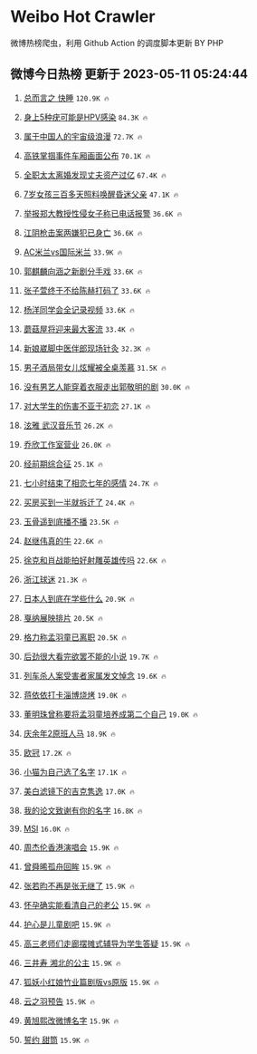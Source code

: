 # Weibo Hot Crawler 



微博热榜爬虫，利用 Github Action 的调度脚本更新 BY PHP 


## 微博今日热榜 更新于 2023-05-11 05:24:44 
1. [总而言之 快睡](https://s.weibo.com/weibo?q=%E6%80%BB%E8%80%8C%E8%A8%80%E4%B9%8B%20%E5%BF%AB%E7%9D%A1&t=31&band_rank=1&Refer=top) `120.9K 🔥` 

1. [身上5种疣可能是HPV感染](https://s.weibo.com/weibo?q=%23%E8%BA%AB%E4%B8%8A5%E7%A7%8D%E7%96%A3%E5%8F%AF%E8%83%BD%E6%98%AFHPV%E6%84%9F%E6%9F%93%23&t=31&band_rank=2&Refer=top) `84.3K 🔥` 

1. [属于中国人的宇宙级浪漫](https://s.weibo.com/weibo?q=%23%E5%B1%9E%E4%BA%8E%E4%B8%AD%E5%9B%BD%E4%BA%BA%E7%9A%84%E5%AE%87%E5%AE%99%E7%BA%A7%E6%B5%AA%E6%BC%AB%23&t=31&band_rank=3&Refer=top) `72.7K 🔥` 

1. [高铁掌掴事件车厢画面公布](https://s.weibo.com/weibo?q=%23%E9%AB%98%E9%93%81%E6%8E%8C%E6%8E%B4%E4%BA%8B%E4%BB%B6%E8%BD%A6%E5%8E%A2%E7%94%BB%E9%9D%A2%E5%85%AC%E5%B8%83%23&t=31&band_rank=4&Refer=top) `70.1K 🔥` 

1. [全职太太离婚发现丈夫资产过亿](https://s.weibo.com/weibo?q=%23%E5%85%A8%E8%81%8C%E5%A4%AA%E5%A4%AA%E7%A6%BB%E5%A9%9A%E5%8F%91%E7%8E%B0%E4%B8%88%E5%A4%AB%E8%B5%84%E4%BA%A7%E8%BF%87%E4%BA%BF%23&t=31&band_rank=5&Refer=top) `67.4K 🔥` 

1. [7岁女孩三百多天照料唤醒昏迷父亲](https://s.weibo.com/weibo?q=%237%E5%B2%81%E5%A5%B3%E5%AD%A9%E4%B8%89%E7%99%BE%E5%A4%9A%E5%A4%A9%E7%85%A7%E6%96%99%E5%94%A4%E9%86%92%E6%98%8F%E8%BF%B7%E7%88%B6%E4%BA%B2%23&t=31&band_rank=6&Refer=top) `47.1K 🔥` 

1. [举报郑大教授性侵女子称已电话报警](https://s.weibo.com/weibo?q=%23%E4%B8%BE%E6%8A%A5%E9%83%91%E5%A4%A7%E6%95%99%E6%8E%88%E6%80%A7%E4%BE%B5%E5%A5%B3%E5%AD%90%E7%A7%B0%E5%B7%B2%E7%94%B5%E8%AF%9D%E6%8A%A5%E8%AD%A6%23&t=31&band_rank=7&Refer=top) `36.6K 🔥` 

1. [江阴枪击案两嫌犯已身亡](https://s.weibo.com/weibo?q=%23%E6%B1%9F%E9%98%B4%E6%9E%AA%E5%87%BB%E6%A1%88%E4%B8%A4%E5%AB%8C%E7%8A%AF%E5%B7%B2%E8%BA%AB%E4%BA%A1%23&t=31&band_rank=8&Refer=top) `36.6K 🔥` 

1. [AC米兰vs国际米兰](https://s.weibo.com/weibo?q=%23AC%E7%B1%B3%E5%85%B0vs%E5%9B%BD%E9%99%85%E7%B1%B3%E5%85%B0%23&t=31&band_rank=9&Refer=top) `33.9K 🔥` 

1. [郭麒麟向涵之新剧分手戏](https://s.weibo.com/weibo?q=%23%E9%83%AD%E9%BA%92%E9%BA%9F%E5%90%91%E6%B6%B5%E4%B9%8B%E6%96%B0%E5%89%A7%E5%88%86%E6%89%8B%E6%88%8F%23&t=31&band_rank=10&Refer=top) `33.6K 🔥` 

1. [张子萱终于不给陈赫打码了](https://s.weibo.com/weibo?q=%23%E5%BC%A0%E5%AD%90%E8%90%B1%E7%BB%88%E4%BA%8E%E4%B8%8D%E7%BB%99%E9%99%88%E8%B5%AB%E6%89%93%E7%A0%81%E4%BA%86%23&t=31&band_rank=11&Refer=top) `33.6K 🔥` 

1. [杨洋同学会全记录视频](https://s.weibo.com/weibo?q=%23%E6%9D%A8%E6%B4%8B%E5%90%8C%E5%AD%A6%E4%BC%9A%E5%85%A8%E8%AE%B0%E5%BD%95%E8%A7%86%E9%A2%91%23&t=31&band_rank=12&Refer=top) `33.6K 🔥` 

1. [蘑菇屋将迎来最大客流](https://s.weibo.com/weibo?q=%23%E8%98%91%E8%8F%87%E5%B1%8B%E5%B0%86%E8%BF%8E%E6%9D%A5%E6%9C%80%E5%A4%A7%E5%AE%A2%E6%B5%81%23&t=31&band_rank=13&Refer=top) `33.4K 🔥` 

1. [新娘崴脚中医伴郎现场针灸](https://s.weibo.com/weibo?q=%23%E6%96%B0%E5%A8%98%E5%B4%B4%E8%84%9A%E4%B8%AD%E5%8C%BB%E4%BC%B4%E9%83%8E%E7%8E%B0%E5%9C%BA%E9%92%88%E7%81%B8%23&t=31&band_rank=14&Refer=top) `32.3K 🔥` 

1. [男子酒局带女儿炫耀被全桌羡慕](https://s.weibo.com/weibo?q=%23%E7%94%B7%E5%AD%90%E9%85%92%E5%B1%80%E5%B8%A6%E5%A5%B3%E5%84%BF%E7%82%AB%E8%80%80%E8%A2%AB%E5%85%A8%E6%A1%8C%E7%BE%A1%E6%85%95%23&t=31&band_rank=15&Refer=top) `31.5K 🔥` 

1. [没有男艺人能穿着衣服走出郭敬明的剧](https://s.weibo.com/weibo?q=%23%E6%B2%A1%E6%9C%89%E7%94%B7%E8%89%BA%E4%BA%BA%E8%83%BD%E7%A9%BF%E7%9D%80%E8%A1%A3%E6%9C%8D%E8%B5%B0%E5%87%BA%E9%83%AD%E6%95%AC%E6%98%8E%E7%9A%84%E5%89%A7%23&t=31&band_rank=16&Refer=top) `30.0K 🔥` 

1. [对大学生的伤害不亚于初恋](https://s.weibo.com/weibo?q=%23%E5%AF%B9%E5%A4%A7%E5%AD%A6%E7%94%9F%E7%9A%84%E4%BC%A4%E5%AE%B3%E4%B8%8D%E4%BA%9A%E4%BA%8E%E5%88%9D%E6%81%8B%23&t=31&band_rank=17&Refer=top) `27.1K 🔥` 

1. [泫雅 武汉音乐节](https://s.weibo.com/weibo?q=%E6%B3%AB%E9%9B%85%20%E6%AD%A6%E6%B1%89%E9%9F%B3%E4%B9%90%E8%8A%82&t=31&band_rank=18&Refer=top) `26.2K 🔥` 

1. [乔欣工作室营业](https://s.weibo.com/weibo?q=%23%E4%B9%94%E6%AC%A3%E5%B7%A5%E4%BD%9C%E5%AE%A4%E8%90%A5%E4%B8%9A%23&t=31&band_rank=19&Refer=top) `26.0K 🔥` 

1. [经前期综合征](https://s.weibo.com/weibo?q=%E7%BB%8F%E5%89%8D%E6%9C%9F%E7%BB%BC%E5%90%88%E5%BE%81&t=31&band_rank=20&Refer=top) `25.1K 🔥` 

1. [七小时结束了相恋七年的感情](https://s.weibo.com/weibo?q=%23%E4%B8%83%E5%B0%8F%E6%97%B6%E7%BB%93%E6%9D%9F%E4%BA%86%E7%9B%B8%E6%81%8B%E4%B8%83%E5%B9%B4%E7%9A%84%E6%84%9F%E6%83%85%23&t=31&band_rank=21&Refer=top) `24.7K 🔥` 

1. [买房买到一半就拆迁了](https://s.weibo.com/weibo?q=%23%E4%B9%B0%E6%88%BF%E4%B9%B0%E5%88%B0%E4%B8%80%E5%8D%8A%E5%B0%B1%E6%8B%86%E8%BF%81%E4%BA%86%23&t=31&band_rank=22&Refer=top) `24.4K 🔥` 

1. [玉骨遥到底播不播](https://s.weibo.com/weibo?q=%23%E7%8E%89%E9%AA%A8%E9%81%A5%E5%88%B0%E5%BA%95%E6%92%AD%E4%B8%8D%E6%92%AD%23&t=31&band_rank=23&Refer=top) `23.5K 🔥` 

1. [赵继伟真的牛](https://s.weibo.com/weibo?q=%E8%B5%B5%E7%BB%A7%E4%BC%9F%E7%9C%9F%E7%9A%84%E7%89%9B&t=31&band_rank=24&Refer=top) `22.6K 🔥` 

1. [徐克和肖战能拍好射雕英雄传吗](https://s.weibo.com/weibo?q=%23%E5%BE%90%E5%85%8B%E5%92%8C%E8%82%96%E6%88%98%E8%83%BD%E6%8B%8D%E5%A5%BD%E5%B0%84%E9%9B%95%E8%8B%B1%E9%9B%84%E4%BC%A0%E5%90%97%23&t=31&band_rank=25&Refer=top) `22.6K 🔥` 

1. [浙江球迷](https://s.weibo.com/weibo?q=%E6%B5%99%E6%B1%9F%E7%90%83%E8%BF%B7&t=31&band_rank=26&Refer=top) `21.3K 🔥` 

1. [日本人到底在学些什么](https://s.weibo.com/weibo?q=%E6%97%A5%E6%9C%AC%E4%BA%BA%E5%88%B0%E5%BA%95%E5%9C%A8%E5%AD%A6%E4%BA%9B%E4%BB%80%E4%B9%88&t=31&band_rank=27&Refer=top) `20.9K 🔥` 

1. [戛纳展映排片](https://s.weibo.com/weibo?q=%E6%88%9B%E7%BA%B3%E5%B1%95%E6%98%A0%E6%8E%92%E7%89%87&t=31&band_rank=28&Refer=top) `20.5K 🔥` 

1. [格力称孟羽童已离职](https://s.weibo.com/weibo?q=%23%E6%A0%BC%E5%8A%9B%E7%A7%B0%E5%AD%9F%E7%BE%BD%E7%AB%A5%E5%B7%B2%E7%A6%BB%E8%81%8C%23&t=31&band_rank=29&Refer=top) `20.5K 🔥` 

1. [后劲很大看完欲罢不能的小说](https://s.weibo.com/weibo?q=%E5%90%8E%E5%8A%B2%E5%BE%88%E5%A4%A7%E7%9C%8B%E5%AE%8C%E6%AC%B2%E7%BD%A2%E4%B8%8D%E8%83%BD%E7%9A%84%E5%B0%8F%E8%AF%B4&t=31&band_rank=30&Refer=top) `19.7K 🔥` 

1. [列车杀人案受害者家属发文悼念](https://s.weibo.com/weibo?q=%23%E5%88%97%E8%BD%A6%E6%9D%80%E4%BA%BA%E6%A1%88%E5%8F%97%E5%AE%B3%E8%80%85%E5%AE%B6%E5%B1%9E%E5%8F%91%E6%96%87%E6%82%BC%E5%BF%B5%23&t=31&band_rank=31&Refer=top) `19.6K 🔥` 

1. [蒋依依打卡淄博烧烤](https://s.weibo.com/weibo?q=%23%E8%92%8B%E4%BE%9D%E4%BE%9D%E6%89%93%E5%8D%A1%E6%B7%84%E5%8D%9A%E7%83%A7%E7%83%A4%23&t=31&band_rank=32&Refer=top) `19.0K 🔥` 

1. [董明珠曾称要将孟羽童培养成第二个自己](https://s.weibo.com/weibo?q=%23%E8%91%A3%E6%98%8E%E7%8F%A0%E6%9B%BE%E7%A7%B0%E8%A6%81%E5%B0%86%E5%AD%9F%E7%BE%BD%E7%AB%A5%E5%9F%B9%E5%85%BB%E6%88%90%E7%AC%AC%E4%BA%8C%E4%B8%AA%E8%87%AA%E5%B7%B1%23&t=31&band_rank=33&Refer=top) `19.0K 🔥` 

1. [庆余年2原班人马](https://s.weibo.com/weibo?q=%E5%BA%86%E4%BD%99%E5%B9%B42%E5%8E%9F%E7%8F%AD%E4%BA%BA%E9%A9%AC&t=31&band_rank=34&Refer=top) `18.9K 🔥` 

1. [欧冠](https://s.weibo.com/weibo?q=%E6%AC%A7%E5%86%A0&t=31&band_rank=35&Refer=top) `17.2K 🔥` 

1. [小猫为自己选了名字](https://s.weibo.com/weibo?q=%E5%B0%8F%E7%8C%AB%E4%B8%BA%E8%87%AA%E5%B7%B1%E9%80%89%E4%BA%86%E5%90%8D%E5%AD%97&t=31&band_rank=36&Refer=top) `17.1K 🔥` 

1. [美白滤镜下的吉克隽逸](https://s.weibo.com/weibo?q=%23%E7%BE%8E%E7%99%BD%E6%BB%A4%E9%95%9C%E4%B8%8B%E7%9A%84%E5%90%89%E5%85%8B%E9%9A%BD%E9%80%B8%23&t=31&band_rank=37&Refer=top) `17.0K 🔥` 

1. [我的论文致谢有你的名字](https://s.weibo.com/weibo?q=%23%E6%88%91%E7%9A%84%E8%AE%BA%E6%96%87%E8%87%B4%E8%B0%A2%E6%9C%89%E4%BD%A0%E7%9A%84%E5%90%8D%E5%AD%97%23&t=31&band_rank=38&Refer=top) `16.8K 🔥` 

1. [MSI](https://s.weibo.com/weibo?q=MSI&t=31&band_rank=39&Refer=top) `16.0K 🔥` 

1. [周杰伦香港演唱会](https://s.weibo.com/weibo?q=%E5%91%A8%E6%9D%B0%E4%BC%A6%E9%A6%99%E6%B8%AF%E6%BC%94%E5%94%B1%E4%BC%9A&t=31&band_rank=40&Refer=top) `15.9K 🔥` 

1. [曾舜晞孤舟回眸](https://s.weibo.com/weibo?q=%23%E6%9B%BE%E8%88%9C%E6%99%9E%E5%AD%A4%E8%88%9F%E5%9B%9E%E7%9C%B8%23&t=31&band_rank=41&Refer=top) `15.9K 🔥` 

1. [张若昀不再是张无继了](https://s.weibo.com/weibo?q=%23%E5%BC%A0%E8%8B%A5%E6%98%80%E4%B8%8D%E5%86%8D%E6%98%AF%E5%BC%A0%E6%97%A0%E7%BB%A7%E4%BA%86%23&t=31&band_rank=42&Refer=top) `15.9K 🔥` 

1. [怀孕确实能看清自己的老公](https://s.weibo.com/weibo?q=%23%E6%80%80%E5%AD%95%E7%A1%AE%E5%AE%9E%E8%83%BD%E7%9C%8B%E6%B8%85%E8%87%AA%E5%B7%B1%E7%9A%84%E8%80%81%E5%85%AC%23&t=31&band_rank=43&Refer=top) `15.9K 🔥` 

1. [护心是儿童剧吧](https://s.weibo.com/weibo?q=%E6%8A%A4%E5%BF%83%E6%98%AF%E5%84%BF%E7%AB%A5%E5%89%A7%E5%90%A7&t=31&band_rank=44&Refer=top) `15.9K 🔥` 

1. [高三老师们走廊摆摊式辅导为学生答疑](https://s.weibo.com/weibo?q=%23%E9%AB%98%E4%B8%89%E8%80%81%E5%B8%88%E4%BB%AC%E8%B5%B0%E5%BB%8A%E6%91%86%E6%91%8A%E5%BC%8F%E8%BE%85%E5%AF%BC%E4%B8%BA%E5%AD%A6%E7%94%9F%E7%AD%94%E7%96%91%23&t=31&band_rank=45&Refer=top) `15.9K 🔥` 

1. [三井寿 湘北的公主](https://s.weibo.com/weibo?q=%E4%B8%89%E4%BA%95%E5%AF%BF%20%E6%B9%98%E5%8C%97%E7%9A%84%E5%85%AC%E4%B8%BB&t=31&band_rank=46&Refer=top) `15.9K 🔥` 

1. [狐妖小红娘竹业篇剧版vs原版](https://s.weibo.com/weibo?q=%23%E7%8B%90%E5%A6%96%E5%B0%8F%E7%BA%A2%E5%A8%98%E7%AB%B9%E4%B8%9A%E7%AF%87%E5%89%A7%E7%89%88vs%E5%8E%9F%E7%89%88%23&t=31&band_rank=47&Refer=top) `15.9K 🔥` 

1. [云之羽预告](https://s.weibo.com/weibo?q=%23%E4%BA%91%E4%B9%8B%E7%BE%BD%E9%A2%84%E5%91%8A%23&t=31&band_rank=48&Refer=top) `15.9K 🔥` 

1. [黄旭熙改微博名字](https://s.weibo.com/weibo?q=%23%E9%BB%84%E6%97%AD%E7%86%99%E6%94%B9%E5%BE%AE%E5%8D%9A%E5%90%8D%E5%AD%97%23&t=31&band_rank=49&Refer=top) `15.9K 🔥` 

1. [誓约 甜筒](https://s.weibo.com/weibo?q=%E8%AA%93%E7%BA%A6%20%E7%94%9C%E7%AD%92&t=31&band_rank=50&Refer=top) `15.9K 🔥` 


